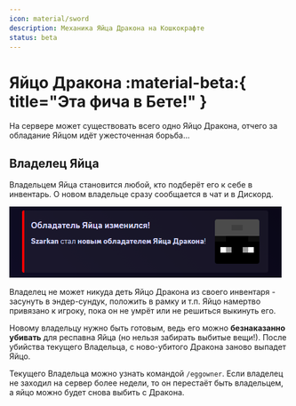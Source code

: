 ```yaml
---
icon: material/sword
description: Механика Яйца Дракона на Кошкокрафте
status: beta
---
```


# Яйцо Дракона :material-beta:{ title="Эта фича в Бете!" }

На сервере может существовать всего одно Яйцо Дракона, отчего за обладание Яйцом идёт ужесточенная борьба...

## Владелец Яйца

Владельцем Яйца становится любой, кто подберёт его к себе в инвентарь. О новом владельце сразу сообщается в чат и в Дискорд.

![Уведомление о новом владельце Яйца Дракона](/assets/gameplay/unique/dragon_egg/dragonegg_notification.png)

Владелец не может никуда деть Яйцо Дракона из своего инвентаря - засунуть в эндер-сундук, положить в рамку и т.п. Яйцо намертво привязано к игроку, пока он не умрёт или не решиться выкинуть его.

Новому владельцу нужно быть готовым, ведь его можно **безнаказанно убивать** для респавна Яйца (но нельзя забирать выбитые вещи!). После убийства текущего Владельца, с ново-убитого Дракона заново выпадет Яйцо.

Текущего Владельца можно узнать командой `/eggowner`. Если владелец не заходил на сервер более недели, то он перестаёт быть владельцем, а яйцо можно будет снова выбить с Дракона.